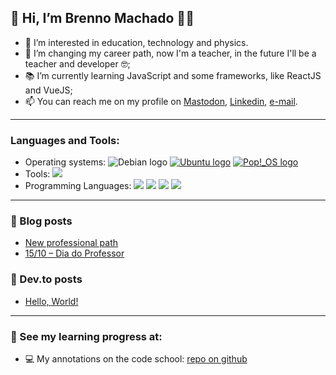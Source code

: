 ## 👋 Hi, I’m Brenno Machado 🏳️‍🌈

- 👀 I’m interested in education, technology and physics.
- 💞️ I’m changing my career path, now I'm a teacher, in the future I'll be a teacher and developer 🤓;
- 📚 I’m currently learning JavaScript and some frameworks, like ReactJS and VueJS;
- 📫 You can reach me on my profile on [Mastodon](https://masto.donte.com.br/@brenno), [Linkedin](https://www.linkedin.com/in/brennomachado/), [e-mail](mailto:contato@brennomachado.com?subject=[from%20GitHub]).

---

### Languages and Tools:

- Operating systems: <img src="https://img.shields.io/badge/-Debian-A81D33?logo=debian&logoColor=white&style=flat" alt="Debian logo"/></a> <a href="#"><img src="https://img.shields.io/badge/-Ubuntu-E95420?logo=ubuntu&logoColor=white&style=flat" alt="Ubuntu logo"/></a> <a href="#"><img src="https://img.shields.io/badge/-Pop!_OS-48B9C7?logo=popos&logoColor=white&style=flat" alt="Pop!_OS logo"/></a><a href="#"></a>
- Tools: <a href="#"><img src="https://img.shields.io/badge/-VSCode-007ACC?logo=visualstudiocode&logoColor=white&style=flat" /></a>
- Programming Languages: <a href="#"><img src="https://img.shields.io/badge/-Python-3776AB?logo=python&logoColor=white&style=flat" /></a>
  <a href="#"><img src="https://img.shields.io/badge/-JavaScript-F7DF1E?logo=javascript&logoColor=white&style=flat" /></a>
  <a href="#"><img src="https://img.shields.io/badge/-HTML-E34F26?logo=html5&logoColor=white&style=flat" /></a>
  <a href="#"><img src="https://img.shields.io/badge/-CSS-1572B6?logo=css3&logoColor=white&style=flat" /></a>

---

### 📝 Blog posts

<!-- BLOG:START -->

- [New professional path](https://blog.brennomachado.com/index.php/2021/11/01/new-professional-path/)
- [15/10 – Dia do Professor](https://blog.brennomachado.com/index.php/2018/10/16/15-10/)
<!-- BLOG:END -->

### 📝 Dev.to posts

<!-- DEVTO:START -->
- [Hello, World!](https://dev.to/brenno/hello-world-1onk)
<!-- DEVTO:END -->

---

### 👀 See my learning progress at:

- 💻 My annotations on the code school: [repo on github](https://github.com/brennomachado/DigitalHouse)
